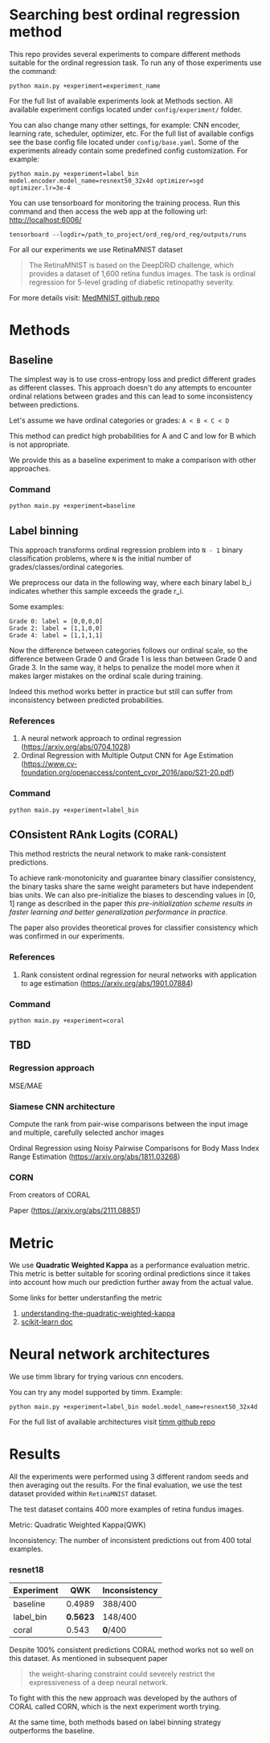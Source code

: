 # Searching best ordinal regression method
This repo provides several experiments to compare different methods suitable for the ordinal regression task. To run any of those experiments use the command:
```
python main.py +experiment=experiment_name
```

For the full list of available experiments look at Methods section.
All available experiment configs located under `config/experiment/` folder.

You can also change many other settings, for example: CNN encoder, learning rate, scheduler, optimizer, etc. For the full list of available configs see the base config file located under `config/base.yaml`. Some of the experiments already contain some predefined config customization.
For example:
```
python main.py +experiment=label_bin model.encoder.model_name=resnext50_32x4d optimizer=sgd optimizer.lr=3e-4
```


You can use tensorboard for monitoring the training process. Run this command and then access the web app at the following url: [http://localhost:6006/](http://localhost:6006/)
```
tensorboard --logdir=/path_to_project/ord_reg/ord_reg/outputs/runs
```

For all our experiments we use RetinaMNIST dataset
> The RetinaMNIST is based on the DeepDRiD challenge, which provides a dataset of 1,600 retina fundus images. The task is ordinal regression for 5-level grading of diabetic retinopathy severity.

For more details visit: [MedMNIST github repo](https://github.com/MedMNIST/MedMNIST)

# Methods
## Baseline
The simplest way is to use cross-entropy loss and predict different grades as different classes. This approach doesn't do any attempts to encounter ordinal relations between grades and this can lead to some inconsistency between predictions.

Let's assume we have ordinal categories or grades: `A < B < C < D`

This method can predict high probabilities for A and C and low for B which is not appropriate.

We provide this as a baseline experiment to make a comparison with other approaches.

### Command
```
python main.py +experiment=baseline
```

## Label binning
This approach transforms ordinal regression problem into `N - 1` binary classification problems, where `N` is the initial number of grades/classes/ordinal categories.


We preprocess our data in the following way, where each binary label b_i indicates whether this sample exceeds the grade r_i.

Some examples:
```
Grade 0: label = [0,0,0,0]
Grade 2: label = [1,1,0,0]
Grade 4: label = [1,1,1,1]
```

Now the difference between categories follows our ordinal scale, so the difference between Grade 0 and Grade 1 is less than between Grade 0 and Grade 3. In the same way, it helps to penalize the model more when it makes larger mistakes on the ordinal scale during training.

Indeed this method works better in practice but still can suffer from inconsistency between predicted probabilities.

### References

1. A neural network approach to ordinal regression (https://arxiv.org/abs/0704.1028)
2. Ordinal Regression with Multiple Output CNN for Age Estimation (https://www.cv-foundation.org/openaccess/content_cvpr_2016/app/S21-20.pdf)

### Command
```
python main.py +experiment=label_bin
```

## COnsistent RAnk Logits (CORAL)
This method restricts the neural network to make rank-consistent predictions. 

To achieve rank-monotonicity and guarantee binary classifier consistency, the binary tasks share the same weight parameters but have independent bias units. We can also pre-initialize the biases to descending values in [0, 1] range as described in the paper *this pre-initialization scheme results in faster learning and better generalization performance in practice.*

The paper also provides theoretical proves for classifier consistency which was confirmed in our experiments.


### References
1. Rank consistent ordinal regression for neural networks with application to age estimation (https://arxiv.org/abs/1901.07884)

### Command
```
python main.py +experiment=coral
```

## TBD
### Regression approach

MSE/MAE

### Siamese CNN architecture
Compute the rank from pair-wise comparisons between the input image and multiple, carefully selected anchor images

Ordinal Regression using Noisy Pairwise Comparisons for Body Mass Index Range Estimation (https://arxiv.org/abs/1811.03268)

### CORN
From creators of CORAL 

Paper (https://arxiv.org/abs/2111.08851)

# Metric
We use **Quadratic Weighted Kappa** as a performance evaluation metric. This metric is better suitable for scoring ordinal predictions since it takes into account how much our prediction further away from the actual value.

Some links for better understanfing the metric

1. [understanding-the-quadratic-weighted-kappa](https://www.kaggle.com/reighns/understanding-the-quadratic-weighted-kappa)
2. [scikit-learn doc](https://scikit-learn.org/stable/modules/generated/sklearn.metrics.cohen_kappa_score.html)

# Neural network architectures
We use timm library for trying various cnn encoders.

You can try any model supported by timm.
Example:
```
python main.py +experiment=label_bin model.model_name=resnext50_32x4d
```
For the full list of available architectures visit [timm github repo](https://github.com/rwightman/pytorch-image-models)

# Results
All the experiments were performed using 3 different random seeds and then averaging out the results. For the final evaluation, we use the test dataset provided within `RetinaMNIST` dataset.

The test dataset contains 400 more examples of retina fundus images.

Metric: Quadratic Weighted Kappa(QWK)

Inconsistency: The number of inconsistent predictions out from 400 total examples.

### resnet18
| Experiment  | QWK        | Inconsistency |
| ----------- | ---------- | --------------|
| baseline    | 0.4989 | 388/400 |
| label_bin   | **0.5623** | 148/400 |
| coral       | 0.543  | **0**/400 |

Despite 100% consistent predictions CORAL method works not so well on this dataset. As mentioned in subsequent paper
>the weight-sharing constraint could severely restrict the expressiveness of a deep neural network.

To fight with this the new approach was developed by the authors of CORAL called CORN, which is the next experiment worth trying.

At the same time, both methods based on label binning strategy outperforms the baseline.
